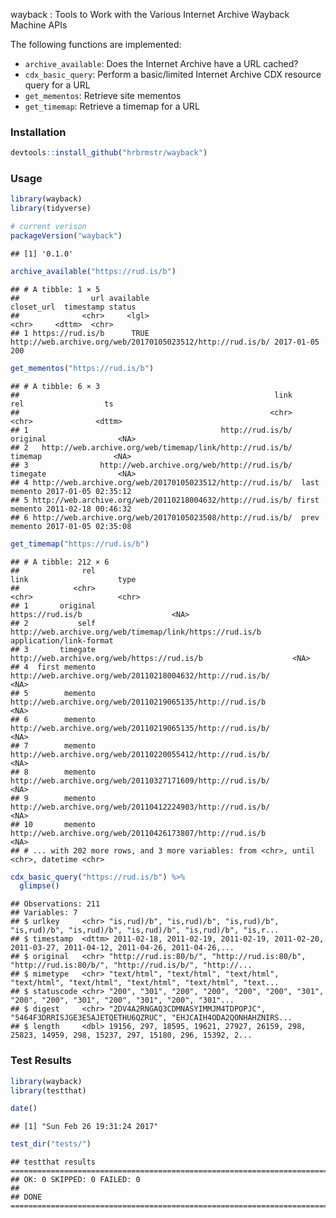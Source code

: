 
wayback : Tools to Work with the Various Internet Archive Wayback Machine APIs

The following functions are implemented:

-   `archive_available`: Does the Internet Archive have a URL cached?
-   `cdx_basic_query`: Perform a basic/limited Internet Archive CDX resource query for a URL
-   `get_mementos`: Retrieve site mementos
-   `get_timemap`: Retrieve a timemap for a URL

### Installation

``` r
devtools::install_github("hrbrmstr/wayback")
```

### Usage

``` r
library(wayback)
library(tidyverse)

# current verison
packageVersion("wayback")
```

    ## [1] '0.1.0'

``` r
archive_available("https://rud.is/b")
```

    ## # A tibble: 1 × 5
    ##                url available                                                 closet_url  timestamp status
    ##              <chr>     <lgl>                                                      <chr>     <dttm>  <chr>
    ## 1 https://rud.is/b      TRUE http://web.archive.org/web/20170105023512/http://rud.is/b/ 2017-01-05    200

``` r
get_mementos("https://rud.is/b")
```

    ## # A tibble: 6 × 3
    ##                                                         link           rel                  ts
    ##                                                        <chr>         <chr>              <dttm>
    ## 1                                           http://rud.is/b/      original                <NA>
    ## 2   http://web.archive.org/web/timemap/link/http://rud.is/b/       timemap                <NA>
    ## 3                http://web.archive.org/web/http://rud.is/b/      timegate                <NA>
    ## 4 http://web.archive.org/web/20170105023512/http://rud.is/b/  last memento 2017-01-05 02:35:12
    ## 5 http://web.archive.org/web/20110218004632/http://rud.is/b/ first memento 2011-02-18 00:46:32
    ## 6 http://web.archive.org/web/20170105023508/http://rud.is/b/  prev memento 2017-01-05 02:35:08

``` r
get_timemap("https://rud.is/b")
```

    ## # A tibble: 212 × 6
    ##              rel                                                       link                    type
    ##            <chr>                                                      <chr>                   <chr>
    ## 1       original                                           https://rud.is/b                    <NA>
    ## 2           self   http://web.archive.org/web/timemap/link/https://rud.is/b application/link-format
    ## 3       timegate                http://web.archive.org/web/https://rud.is/b                    <NA>
    ## 4  first memento http://web.archive.org/web/20110218004632/http://rud.is/b/                    <NA>
    ## 5        memento  http://web.archive.org/web/20110219065135/http://rud.is/b                    <NA>
    ## 6        memento http://web.archive.org/web/20110219065135/http://rud.is/b/                    <NA>
    ## 7        memento http://web.archive.org/web/20110220055412/http://rud.is/b/                    <NA>
    ## 8        memento http://web.archive.org/web/20110327171609/http://rud.is/b/                    <NA>
    ## 9        memento http://web.archive.org/web/20110412224903/http://rud.is/b/                    <NA>
    ## 10       memento  http://web.archive.org/web/20110426173807/http://rud.is/b                    <NA>
    ## # ... with 202 more rows, and 3 more variables: from <chr>, until <chr>, datetime <chr>

``` r
cdx_basic_query("https://rud.is/b") %>% 
  glimpse()
```

    ## Observations: 211
    ## Variables: 7
    ## $ urlkey     <chr> "is,rud)/b", "is,rud)/b", "is,rud)/b", "is,rud)/b", "is,rud)/b", "is,rud)/b", "is,rud)/b", "is,r...
    ## $ timestamp  <dttm> 2011-02-18, 2011-02-19, 2011-02-19, 2011-02-20, 2011-03-27, 2011-04-12, 2011-04-26, 2011-04-26,...
    ## $ original   <chr> "http://rud.is:80/b/", "http://rud.is:80/b", "http://rud.is:80/b/", "http://rud.is/b/", "http://...
    ## $ mimetype   <chr> "text/html", "text/html", "text/html", "text/html", "text/html", "text/html", "text/html", "text...
    ## $ statuscode <chr> "200", "301", "200", "200", "200", "200", "301", "200", "200", "301", "200", "301", "200", "301"...
    ## $ digest     <chr> "2DV4A2RNGAQ3CDMNASYIMMJM4TDPOPJC", "5464F3DRRISJGE3E5AJETQETHU6QZRUC", "EHJCAIH4ODA2QONHAHZNIRS...
    ## $ length     <dbl> 19156, 297, 18595, 19621, 27927, 26159, 298, 25823, 14959, 298, 15237, 297, 15180, 296, 15392, 2...

### Test Results

``` r
library(wayback)
library(testthat)

date()
```

    ## [1] "Sun Feb 26 19:31:24 2017"

``` r
test_dir("tests/")
```

    ## testthat results ========================================================================================================
    ## OK: 0 SKIPPED: 0 FAILED: 0
    ## 
    ## DONE ===================================================================================================================
